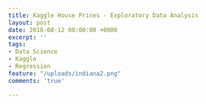 ```yaml
---
title: Kaggle House Prices - Exploratory Data Analysis
layout: post
date: 2018-08-12 00:00:00 +0000
excerpt: ''
tags:
- Data Science
- Kaggle
- Regression
feature: "/uploads/indiana2.png"
comments: 'true'

---
```

